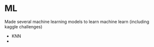 # ML

Made several machine learning models to learn machine learn (including kaggle challenges)
  - KNN 
  - 
